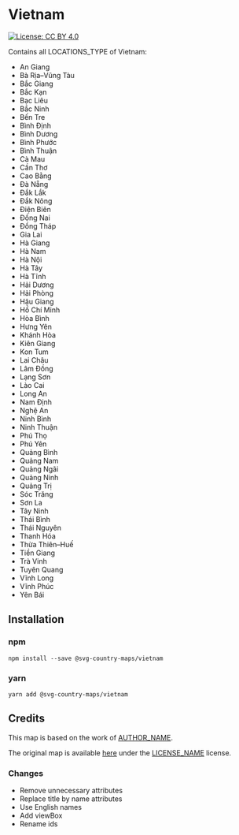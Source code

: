 #  Vietnam

[![License: CC BY 4.0](https://img.shields.io/badge/License-CC%20BY%204.0-blue.svg)](https://creativecommons.org/licenses/by/4.0/)

Contains all LOCATIONS_TYPE of Vietnam:
* An Giang
* Bà Rịa–Vũng Tàu
* Bắc Giang
* Bắc Kạn
* Bạc Liêu
* Bắc Ninh
* Bến Tre
* Bình Định
* Bình Dương
* Bình Phước
* Bình Thuận
* Cà Mau
* Cần Thơ
* Cao Bằng
* Đà Nẵng
* Đắk Lắk
* Đắk Nông
* Điện Biên
* Đồng Nai
* Đồng Tháp
* Gia Lai
* Hà Giang
* Hà Nam
* Hà Nội
* Hà Tây
* Hà Tĩnh
* Hải Dương
* Hải Phòng
* Hậu Giang
* Hồ Chí Minh
* Hòa Bình
* Hưng Yên
* Khánh Hòa
* Kiên Giang
* Kon Tum
* Lai Châu
* Lâm Đồng
* Lạng Sơn
* Lào Cai
* Long An
* Nam Định
* Nghệ An
* Ninh Bình
* Ninh Thuận
* Phú Thọ
* Phú Yên
* Quảng Bình
* Quảng Nam
* Quảng Ngãi
* Quảng Ninh
* Quảng Trị
* Sóc Trăng
* Sơn La
* Tây Ninh
* Thái Bình
* Thái Nguyên
* Thanh Hóa
* Thừa Thiên–Huế
* Tiền Giang
* Trà Vinh
* Tuyên Quang
* Vĩnh Long
* Vĩnh Phúc
* Yên Bái

## Installation

### npm

`npm install --save @svg-country-maps/vietnam`

### yarn

`yarn add @svg-country-maps/vietnam`

## Credits

This map is based on the work of [AUTHOR_NAME](AUTHOR_PROFILE_LINK).

The original map is available [here](ORIGINAL_MAP_LINK) under the [LICENSE_NAME](LICENSE_LINK) license.

### Changes

* Remove unnecessary attributes
* Replace title by name attributes
* Use English names
* Add viewBox
* Rename ids
